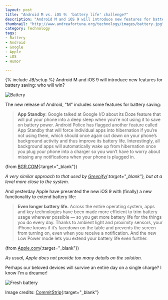 ```yaml
---
layout: post
title: "Android M vs. iOS 9: 'battery life' challenge?"
description: "Android M and iOS 9 will introduce new features for battery saving: who will win?"
thumbnail: "http://www.andreafortuna.org/technology/images/battery.jpg"
category: Technology
tags: 
- Battery
- Android
- Google
- Apple
- iOS
- Humor

---
```

{% include JB/setup %}
Android M and iOS 9 will introduce new features for battery saving: who will win?

![Battery](http://www.andreafortuna.org/technology/images/battery.jpg)
<!-- more -->

The new release of Android, "M" includes some features for battery saving:

>**App Standby**: Google talked at Google I/O about its Doze feature that will put your phone into a deep sleep when you’re not using it to save on battery power. Android Police has flagged another feature called App Standby that will force individual apps into hibernation if you’re not using them, which should once again cut down on your phone’s background activity and thus improve its battery life. Interestingly, all background apps will automatically wake up from hibernation once you plug your phone into a charger so you won’t have to worry about missing any notifications when your phone is plugged in.

(from [BGR.COM](http://bgr.com/2015/06/02/android-m-best-new-features-app-manager-app-standby/){:target="_blank"})

*A very similar approach to that used by [Greenify](https://play.google.com/store/apps/details?id=com.oasisfeng.greenify){:target="_blank"}, but at a level more close to the system.*


And yesterday Apple have presented the new iOS 9 with (finally) a new functionality to extend battery life:

>**Even longer battery life.** Across the entire operating system, apps and key technologies have been made more efficient to trim battery usage wherever possible — so you get more battery life for the things you do every day. Thanks to ambient light and proximity sensors, your iPhone knows if it’s facedown on the table and prevents the screen from turning on, even when you receive a notification. And the new Low Power mode lets you extend your battery life even further.

(from [Apple.com](http://www.apple.com/ios/ios9-preview/){:target="_blank"})

*As usual, Apple does not provide too many details on the solution.*

Perhaps our beloved devices will survive an entire day on a single charge? I know I'm a dreamer!

![Fresh battery](http://cdn.someecards.com/someecards/usercards/MjAxMy0yMTIyZTA2N2MyMGQ1NWQz_5272bf304be0a.png)


Image credits: [CommitStrip](http://www.commitstrip.com/en/2014/07/30/the-lithium-anode-according-to-journalists/){:target="_blank"}